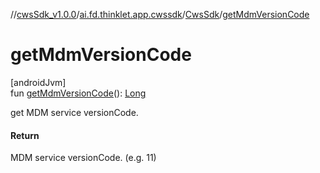 //[cwsSdk_v1.0.0](../../../index.md)/[ai.fd.thinklet.app.cwssdk](../index.md)/[CwsSdk](index.md)/[getMdmVersionCode](get-mdm-version-code.md)

# getMdmVersionCode

[androidJvm]\
fun [getMdmVersionCode](get-mdm-version-code.md)(): [Long](https://kotlinlang.org/api/latest/jvm/stdlib/kotlin/-long/index.html)

get MDM service versionCode.

#### Return

MDM service versionCode. (e.g. 11)
